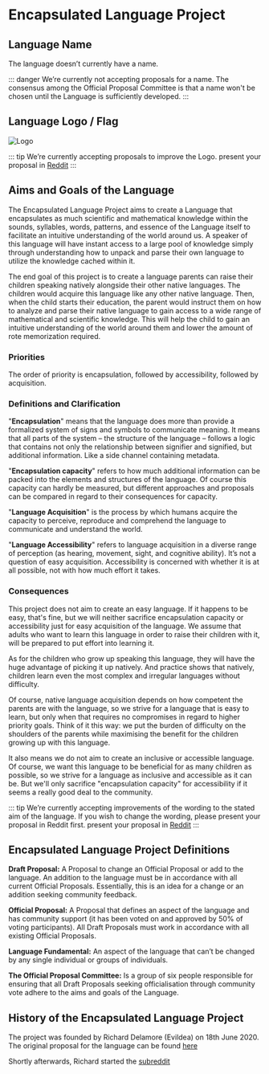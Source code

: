# Encapsulated Language Project

## Language Name

The language doesn’t currently have a name.

::: danger We’re currently not accepting proposals for a name.
The consensus among the Official Proposal Committee is that a name won't be
chosen until the Language is sufficiently developed.
:::

## Language Logo / Flag

![Logo](/elp-documentation/img/logo.png)

::: tip We’re currently accepting proposals to improve the Logo.
present your proposal in [Reddit](https://www.reddit.com/r/EncapsulatedLanguage/new/)
:::

## Aims and Goals of the Language

The Encapsulated Language Project aims to create a Language that encapsulates
as much scientific and mathematical knowledge within the sounds, syllables,
words, patterns, and essence of the Language itself to facilitate an intuitive
understanding of the world around us. A speaker of this language will have
instant access to a large pool of knowledge simply through understanding how to
unpack and parse their own language to utilize the knowledge cached within it.

The end goal of this project is to create a language parents can raise their
children speaking natively alongside their other native languages. The children
would acquire this language like any other native language. Then, when the
child starts their education, the parent would instruct them on how to analyze
and parse their native language to gain access to a wide range of mathematical
and scientific knowledge. This will help the child to gain an intuitive
understanding of the world around them and lower the amount of rote
memorization required.

### Priorities

The order of priority is encapsulation, followed by accessibility, followed by
acquisition.

### Definitions and Clarification

"**Encapsulation**" means that the language does more than provide a formalized
system of signs and symbols to communicate meaning. It means that all parts of
the system – the structure of the language – follows a logic that contains not
only the relationship between signifier and signified, but additional
information. Like a side channel containing metadata.

"**Encapsulation capacity**" refers to how much additional information can be
packed into the elements and structures of the language. Of course this
capacity can hardly be measured, but different approaches and proposals can be
compared in regard to their consequences for capacity.

"**Language Acquisition**" is the process by which humans acquire the capacity
to perceive, reproduce and comprehend the language to communicate and
understand the world.

"**Language Accessibility**" refers to language acquisition in a diverse range
of perception (as hearing, movement, sight, and cognitive ability). It’s not a
question of easy acquisition. Accessibility is concerned with whether it is at
all possible, not with how much effort it takes.

### Consequences

This project does not aim to create an easy language. If it happens to be easy,
that's fine, but we will neither sacrifice encapsulation capacity or
accessibility just for easy acquisition of the language. We assume that adults
who want to learn this language in order to raise their children with it, will
be prepared to put effort into learning it.

As for the children who grow up speaking this language, they will have the huge
advantage of picking it up natively. And practice shows that natively, children
learn even the most complex and irregular languages without difficulty.

Of course, native language acquisition depends on how competent the parents are
with the language, so we strive for a language that is easy to learn, but only
when that requires no compromises in regard to higher priority goals. Think of
it this way: we put the burden of difficulty on the shoulders of the parents
while maximising the benefit for the children growing up with this language.

It also means we do not aim to create an inclusive or accessible language. Of
course, we want this language to be beneficial for as many children as
possible, so we strive for a language as inclusive and accessible as it can be.
But we'll only sacrifice "encapsulation capacity" for accessibility if it seems
a really good deal to the community.

::: tip We’re currently accepting improvements of the wording to the stated aim of the language. If you wish to change the wording, please present your proposal in Reddit first.
present your proposal in [Reddit](https://www.reddit.com/r/EncapsulatedLanguage/new/)
:::

## Encapsulated Language Project Definitions

**Draft Proposal:** A Proposal to change an Official Proposal or add to the
language. An addition to the language must be in accordance with all current
Official Proposals. Essentially, this is an idea for a change or an addition
seeking community feedback.

**Official Proposal:** A Proposal that defines an aspect of the language and
has community support (it has been voted on and approved by 50% of voting
participants). All Draft Proposals must work in accordance with all existing
Official Proposals.

**Language Fundamental:** An aspect of the language that can’t be changed by
any single individual or groups of individuals.

**The Official Proposal Committee:** Is a group of six people responsible for
ensuring that all Draft Proposals seeking officialisation through community
vote adhere to the aims and goals of the Language.

## History of the Encapsulated Language Project

The project was founded by Richard Delamore (Evildea) on 18th June 2020. The
original proposal for the language can be found [here](https://www.youtube.com/watch?v=0VCLTq6epQQ)

Shortly afterwards, Richard started the [subreddit](https://www.reddit.com/r/EncapsulatedLanguage/)

